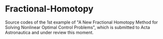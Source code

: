 # Fractional-Homotopy
Source codes of the 1st example of "A New Fractional Homotopy Method for Solving Nonlinear Optimal Control Problems", which is submitted to Acta Astronautica and under review this moment.
